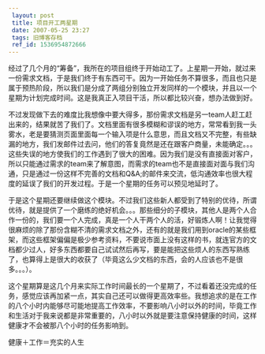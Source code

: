 ```yaml
---
 layout: post
 title: 项目开工两星期
 date: 2007-05-25 23:27
 tags: 旧博客存档
 ref_id: 1536954872666
---
```

经过了几个月的“筹备”，我所在的项目组终于开始动工了。上星期一开始，就过来一份需求文档，于是我们终于有东西可干。因为一开始任务不算很多，而且也只是属于预热阶段，所以我们是分成了两组分别独立开发同样的一个模块，并且以一个星期为计划完成时间。这是我真正入项目干活，所以都比较兴奋，想办法做到好。



不过发现做下去的难度比我想像中要大得多，那份需求文档是另一team人赶工赶出来的，结果就苦了我们了。文档里面有很多模糊和谬误的地方，常常看到我一头雾水，老是要猜测页面里面每一个输入项是什么意思，而且文档又不完整，有些缺漏的地方，我们发邮件过去问，他们的答复竟然是还在跟客户商量，未能确定。。。这些失误的地方使我们的工作遇到了很大的困难。因为我们是没有直接面对客户，所以只能通过需求的team来了解意图，而需求的team也不是直接面对面与我们沟通，只是通过一份这样不完善的文档和Q&A;的邮件来交流，低沟通效率也很大程度的延误了我们的开发过程。于是一个星期的任务可以预见地延时了。



于是这个星期还要继续做这个模块。不过我们这些新人都受到了特别的优待，所谓优待，就是提供了一个磨练的绝好机会。。。那些细分的子模块，其他人是两个人合作一份的，我们要一个人完成，真是一个人干两个人的活，好锻炼人啊！让我觉得很麻烦的除了那份含糊不清的需求文档之外，还有的就是我们用到oracle的某些框架，而这些框架偏偏是极少参考资料，不要说市面上没有这样的书，就连官方的文档都少过人，好多东西都要自己试试然后再写，要是能把这些烦人的东西写熟练了，也算得上是很大的收获了（毕竟这么少文档的东西，会的人应该也不是很多。。。）。



这个星期算是这几个月来实际工作时间最长的一个星期了，不过看着还没完成的任务，感觉应该再加紧一点，其实自己还可以做得更高效率些。我想追求的是在工作的八个小时内能够尽可能地提高工作效率，不要影响八小时以外的时间，毕竟工作和生活对于我来说都是非常重要的，八小时以外就是要注意保持健康的时间，这样健康才不会被那八个小时的任务影响到。



健康＋工作＝充实的人生

